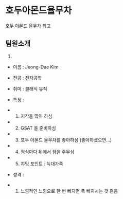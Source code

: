 # 호두아몬드율무차
호두 아몬드 율무차 최고

## 팀원소개
1. 
- 이름 : Jeong-Dae Kim
- 전공 : 전자공학
- 취미 : 클래식 뮤직
- 특징 : 
-   1. 지각을 많이 하심
-   2. GSAT 을 준비하심
-   3. 호두 아몬드 율무차를 좋아하심 (좋아하셨으면...)
-   4. 점심마다 뒤에서 잠을 주무심
-   5. 챠밍 포인트 : 늑대가죽

- 성격 : 
-   1. 느낌적인 느낌으로 한 번 빠지면 푹 빠지시는 것 같음
